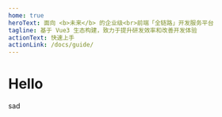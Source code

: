 ```yaml
---
home: true
heroText: 面向 <b>未来</b> 的企业级<br>前端「全链路」开发服务平台
tagline: 基于 Vue3 生态构建，致力于提升研发效率和改善开发体验
actionText: 快速上手
actionLink: /docs/guide/
---
```

# Hello
sad